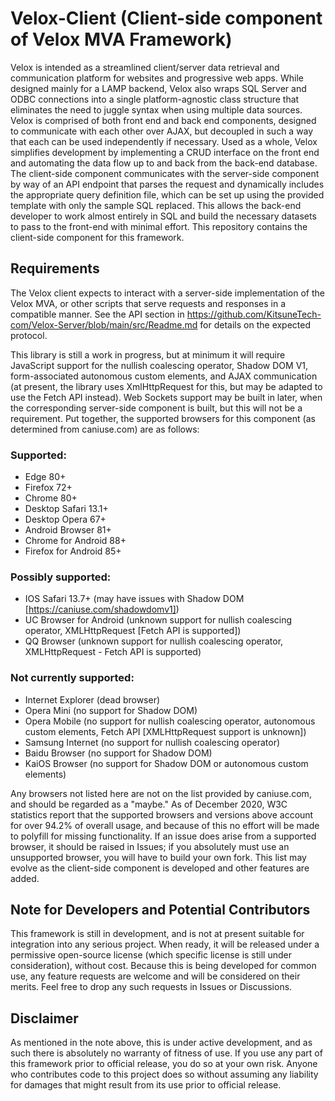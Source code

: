 # Velox-Client (Client-side component of Velox MVA Framework)
Velox is intended as a streamlined client/server data retrieval and communication platform for websites and progressive web apps. While designed mainly for a LAMP backend, Velox also wraps SQL Server and ODBC connections into a single platform-agnostic class structure that eliminates the need to juggle syntax when using multiple data sources. Velox is comprised of both front end and back end components, designed to communicate with each other over AJAX, but decoupled in such a way that each can be used independently if necessary. Used as a whole, Velox simplifies development by implementing a CRUD interface on the front end and automating the data flow up to and back from the back-end database. The client-side component communicates with the server-side component by way of an API endpoint that parses the request and dynamically includes the appropriate query definition file, which can be set up using the provided template with only the sample SQL replaced. This allows the back-end developer to work almost entirely in SQL and build the necessary datasets to pass to the front-end with minimal effort. This repository contains the client-side component for this framework.

## Requirements
The Velox client expects to interact with a server-side implementation of the Velox MVA, or other scripts that serve requests and responses in a compatible manner. See the API section in https://github.com/KitsuneTech-com/Velox-Server/blob/main/src/Readme.md for details on the expected protocol.

This library is still a work in progress, but at minimum it will require JavaScript support for the nullish coalescing operator, Shadow DOM V1, form-associated autonomous custom elements, and AJAX communication (at present, the library uses XmlHttpRequest for this, but may be adapted to use the Fetch API instead). Web Sockets support may be built in later, when the corresponding server-side component is built, but this will not be a requirement. Put together, the supported browsers for this component (as determined from caniuse.com) are as follows:

### Supported:
* Edge 80+
* Firefox 72+
* Chrome 80+
* Desktop Safari 13.1+
* Desktop Opera 67+
* Android Browser 81+
* Chrome for Android 88+
* Firefox for Android 85+

### Possibly supported:
* IOS Safari 13.7+ (may have issues with Shadow DOM [https://caniuse.com/shadowdomv1])
* UC Browser for Android (unknown support for nullish coalescing operator, XMLHttpRequest [Fetch API is supported])
* QQ Browser (unknown support for nullish coalescing operator, XMLHttpRequest - Fetch API is supported)

### Not currently supported:
* Internet Explorer (dead browser)
* Opera Mini (no support for Shadow DOM)
* Opera Mobile (no support for nullish coalescing operator, autonomous custom elements, Fetch API [XMLHttpRequest support is unknown])
* Samsung Internet (no support for nullish coalescing operator)
* Baidu Browser (no support for Shadow DOM)
* KaiOS Browser (no support for Shadow DOM or autonomous custom elements)

Any browsers not listed here are not on the list provided by caniuse.com, and should be regarded as a "maybe." As of December 2020, W3C statistics report that the supported browsers and versions above account for over 94.2% of overall usage, and because of this no effort will be made to polyfill for missing functionality. If an issue does arise from a supported browser, it should be raised in Issues; if you absolutely must use an unsupported browser, you will have to build your own fork. This list may evolve as the client-side component is developed and other features are added.

## Note for Developers and Potential Contributors
This framework is still in development, and is not at present suitable for integration into any serious project. When ready, it will be released under a permissive open-source license (which specific license is still under consideration), without cost. Because this is being developed for common use, any feature requests are welcome and will be considered on their merits. Feel free to drop any such requests in Issues or Discussions.

## Disclaimer
As mentioned in the note above, this is under active development, and as such there is absolutely no warranty of fitness of use. If you use any part of this framework prior to official release, you do so at your own risk. Anyone who contributes code to this project does so without assuming any liability for damages that might result from its use prior to official release.
